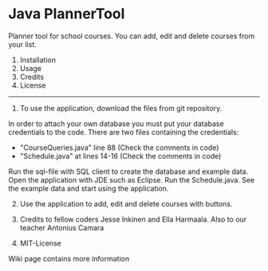# Java PlannerTool
Planner tool for school courses.
You can add, edit and delete courses from your list.

1. Installation
2. Usage
3. Credits 
4. License


-----------------------------------------------------------------------------------------------------------------------------------
1. To use the application, download the files from git repository.

In order to attach your own database you must put your database credentials to the code. 
There are two files containing the credentials:
- "CourseQueries.java" line 88 (Check the comments in code)
- "Schedule.java" at lines 14-16 (Check the comments in code)

Run the sql-file with SQL client to create the database and example data. Open the application with JDE such as Eclipse. Run the Schedule.java. See the example data and start using the application.

2. Use the application to add, edit and delete courses with buttons.

3. Credits to fellow coders Jesse Inkinen and Ella Harmaala. Also to our teacher Antonius Camara

4. MIT-License

Wiki page contains more information
